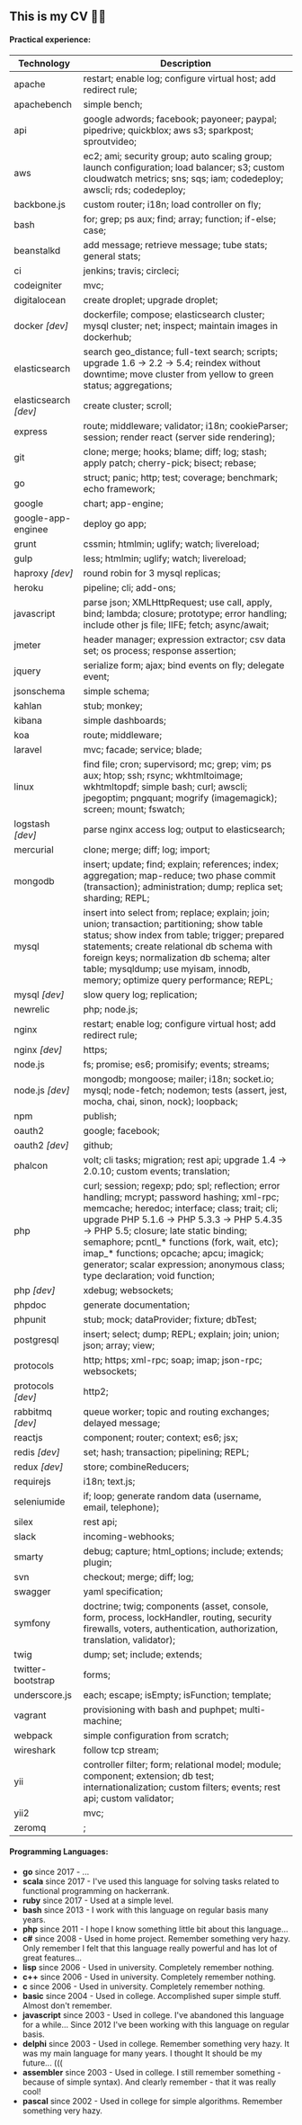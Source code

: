 This is my CV 🙈😬
-

#### Practical experience:

| Technology            | Description                                                     |
|-----------------------|-----------------------------------------------------------------|
| apache                | restart; enable log; configure virtual host; add redirect rule; |
| apachebench           | simple bench; |
| api                   | google adwords; facebook; payoneer; paypal; pipedrive; quickblox; aws s3; sparkpost; sproutvideo; |
| aws                   | ec2; ami; security group; auto scaling group; launch configuration; load balancer; s3; custom cloudwatch metrics; sns; sqs; iam; codedeploy; awscli; rds; codedeploy; |
| backbone.js           | custom router; i18n; load controller on fly; |
| bash                  | for; grep; ps aux; find; array; function; if-else; case; |
| beanstalkd            | add message; retrieve message; tube stats; general stats; |
| ci                    | jenkins; travis; circleci; |
| codeigniter           | mvc; |
| digitalocean          | create droplet; upgrade droplet; |
| docker *[dev]*        | dockerfile; compose; elasticsearch cluster; mysql cluster; net; inspect; maintain images in dockerhub; |
| elasticsearch         | search geo_distance; full-text search; scripts; upgrade 1.6 → 2.2 → 5.4; reindex without downtime; move cluster from yellow to green status; aggregations; |
| elasticsearch *[dev]* | create cluster; scroll; |
| express               | route; middleware; validator; i18n; cookieParser; session; render react (server side rendering); |
| git                   | clone; merge; hooks; blame; diff; log; stash; apply patch; cherry-pick; bisect; rebase; |
| go                    | struct; panic; http; test; coverage; benchmark; echo framework; |
| google                | chart; app-engine; |
| google-app-enginee    | deploy go app; |
| grunt                 | cssmin; htmlmin; uglify; watch; livereload; |
| gulp                  | less; htmlmin; uglify; watch; livereload; |
| haproxy *[dev]*       | round robin for 3 mysql replicas; |
| heroku                | pipeline; cli; add-ons; |
| javascript            | parse json; XMLHttpRequest; use call, apply, bind; lambda; closure; prototype; error handling; include other js file; IIFE; fetch; async/await; |
| jmeter                | header manager; expression extractor; csv data set; os process; response assertion; |
| jquery                | serialize form; ajax; bind events on fly; delegate event; |
| jsonschema            | simple schema; |
| kahlan                | stub; monkey; |
| kibana                | simple dashboards; |
| koa                   | route; middleware; |
| laravel               | mvc; facade; service; blade; |
| linux                 | find file; cron; supervisord; mc; grep; vim; ps aux; htop; ssh; rsync; wkhtmltoimage; wkhtmltopdf; simple bash; curl; awscli; jpegoptim; pngquant; mogrify (imagemagick); screen; mount; fswatch; |
| logstash *[dev]*      | parse nginx access log; output to elasticsearch; |
| mercurial             | clone; merge; diff; log; import; |
| mongodb               | insert; update; find; explain; references; index; aggregation; map-reduce; two phase commit (transaction); administration; dump; replica set; sharding; REPL; |
| mysql                 | insert into select from; replace; explain; join; union; transaction; partitioning; show table status; show index from table; trigger; prepared statements; create relational db schema with foreign keys; normalization db schema; alter table; mysqldump; use myisam, innodb, memory; optimize query performance; REPL; |
| mysql *[dev]*         | slow query log; replication; |
| newrelic              | php; node.js; |
| nginx                 | restart; enable log; configure virtual host; add redirect rule; |
| nginx *[dev]*         | https; |
| node.js               | fs; promise; es6; promisify; events; streams; |
| node.js *[dev]*       | mongodb; mongoose; mailer; i18n; socket.io; mysql; node-fetch; nodemon; tests (assert, jest, mocha, chai, sinon, nock); loopback; |
| npm                   | publish; |
| oauth2                | google; facebook; |
| oauth2 *[dev]*        | github; |
| phalcon               | volt; cli tasks; migration; rest api; upgrade 1.4 → 2.0.10; custom events; translation; |
| php                   | curl; session; regexp; pdo; spl; reflection; error handling; mcrypt; password hashing; xml-rpc; memcache; heredoc; interface; class; trait; cli; upgrade PHP 5.1.6 → PHP 5.3.3 → PHP 5.4.35 → PHP 5.5; closure; late static binding; semaphore; pcntl_* functions (fork, wait, etc); imap_* functions; opcache; apcu; imagick; generator; scalar expression; anonymous class; type declaration; void function; |
| php *[dev]*           | xdebug; websockets; |
| phpdoc                | generate documentation; |
| phpunit               | stub; mock; dataProvider; fixture; dbTest; |
| postgresql            | insert; select; dump; REPL; explain; join; union; json; array; view; |
| protocols             | http; https; xml-rpc; soap; imap; json-rpc; websockets; |
| protocols *[dev]*     | http2; |
| rabbitmq *[dev]*      | queue worker; topic and routing exchanges; delayed message; |
| reactjs               | component; router; context; es6; jsx; |
| redis *[dev]*         | set; hash; transaction; pipelining; REPL; |
| redux *[dev]*         | store; combineReducers; |
| requirejs             | i18n; text.js; |
| seleniumide           | if; loop; generate random data (username, email, telephone); |
| silex                 | rest api; |
| slack                 | incoming-webhooks; |
| smarty                | debug; capture; html_options; include; extends; plugin; |
| svn                   | checkout; merge; diff; log; |
| swagger               | yaml specification; |
| symfony               | doctrine; twig; components (asset, console, form, process, lockHandler, routing, security firewalls, voters, authentication, authorization, translation, validator); |
| twig                  | dump; set; include; extends; |
| twitter-bootstrap     | forms; |
| underscore.js         | each; escape; isEmpty; isFunction; template; |
| vagrant               | provisioning with bash and puphpet; multi-machine; |
| webpack               | simple configuration from scratch; |
| wireshark             | follow tcp stream; |
| yii                   | controller filter; form; relational model; module; component; extension; db test; internationalization; custom filters; events; rest api; custom validator; |
| yii2                  | mvc; |
| zeromq                | ; |

#### Programming Languages:

* **go**         since 2017 - ...
* **scala**      since 2017 - I've used this language for solving tasks related to functional programming on hackerrank.
* **ruby**       since 2017 - Used at a simple level.
* **bash**       since 2013 - I work with this language on regular basis many years.
* **php**        since 2011 - I hope I know something little bit about this language...
* **c#**         since 2008 - Used in home project. Remember something very hazy. Only remember I felt that this language really powerful and has lot of great features...
* **lisp**       since 2006 - Used in university. Completely remember nothing.
* **c++**        since 2006 - Used in university. Completely remember nothing.
* **c**          since 2006 - Used in university. Completely remember nothing.
* **basic**      since 2004 - Used in college. Accomplished super simple stuff. Almost don't remember.
* **javascript** since 2003 - Used in college. I've abandoned this language for a while... Since 2012 I've been working with this language on regular basis.
* **delphi**     since 2003 - Used in college. Remember something very hazy. It was my main language for many years. I thought It should be my future... (((
* **assembler**  since 2003 - Used in college. I still remember something - because of simple syntax). And clearly remember - that it was really cool!
* **pascal**     since 2002 - Used in college for simple algorithms. Remember something very hazy.
